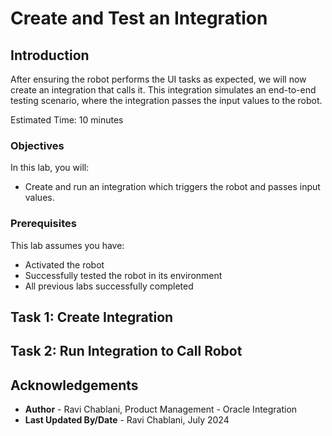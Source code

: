 # Create and Test an Integration

## Introduction

After ensuring the robot performs the UI tasks as expected, we will now create an integration that calls it. This integration simulates an end-to-end testing scenario, where the integration passes the input values to the robot.

Estimated Time: 10 minutes

### Objectives

In this lab, you will:

* Create and run an integration which triggers the robot and passes input values.

### Prerequisites

This lab assumes you have:

* Activated the robot
* Successfully tested the robot in its environment
* All previous labs successfully completed

## Task 1: Create Integration


## Task 2: Run Integration to Call Robot


## Acknowledgements

* **Author** - Ravi Chablani, Product Management - Oracle Integration
* **Last Updated By/Date** - Ravi Chablani, July 2024